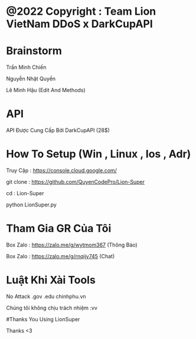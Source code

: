 # @2022 Copyright : Team Lion VietNam DDoS x DarkCupAPI

# Brainstorm

Trần Minh Chiến 

Nguyễn Nhật Quyền

Lê Minh Hậu (Edit And Methods)


# API 
API Được Cung Cấp Bởi DarkCupAPI (28$)

# How To Setup (Win , Linux , Ios , Adr)

Truy Cập : https://console.cloud.google.com/

git clone : https://github.com/QuyenCodePro/Lion-Super

cd : Lion-Super

python LionSuper.py

# Tham Gia GR Của Tôi

Box Zalo : https://zalo.me/g/wytmom367 (Thông Báo)

Box Zalo : https://zalo.me/g/rnqijy745 (Chat)

# Luật Khi Xài Tools 

No Attack .gov .edu chinhphu.vn 

Chúng tôi không chịu trách nhiệm :vv

#Thanks You Using LionSuper 

Thanks <3 
